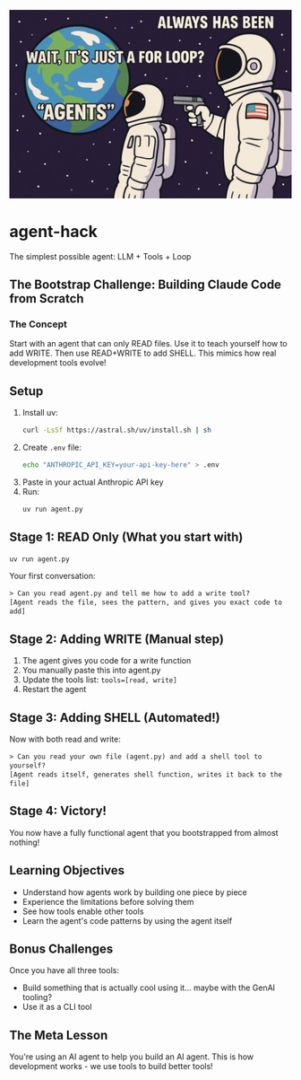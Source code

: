 ![agents](agents.jpg)

# agent-hack

The simplest possible agent: LLM + Tools + Loop

## The Bootstrap Challenge: Building Claude Code from Scratch

### The Concept
Start with an agent that can only READ files. Use it to teach yourself how to add WRITE. Then use READ+WRITE to add SHELL. This mimics how real development tools evolve!

## Setup

1. Install uv: 
   ```bash
   curl -LsSf https://astral.sh/uv/install.sh | sh
   ```
2. Create `.env` file: 
   ```bash
   echo "ANTHROPIC_API_KEY=your-api-key-here" > .env
   ```
3. Paste in your actual Anthropic API key
4. Run: 
   ```bash
   uv run agent.py
   ```

## Stage 1: READ Only (What you start with)
```bash
uv run agent.py
```

Your first conversation:
```
> Can you read agent.py and tell me how to add a write tool?
[Agent reads the file, sees the pattern, and gives you exact code to add]
```

## Stage 2: Adding WRITE (Manual step)
1. The agent gives you code for a write function
2. You manually paste this into agent.py
3. Update the tools list: `tools=[read, write]`
4. Restart the agent

## Stage 3: Adding SHELL (Automated!)
Now with both read and write:
```
> Can you read your own file (agent.py) and add a shell tool to yourself?
[Agent reads itself, generates shell function, writes it back to the file]
```

## Stage 4: Victory!
You now have a fully functional agent that you bootstrapped from almost nothing!

## Learning Objectives
- Understand how agents work by building one piece by piece
- Experience the limitations before solving them  
- See how tools enable other tools
- Learn the agent's code patterns by using the agent itself

## Bonus Challenges
Once you have all three tools:
- Build something that is actually cool using it... maybe with the GenAI tooling?
- Use it as a CLI tool 

## The Meta Lesson
You're using an AI agent to help you build an AI agent. This is how development works - we use tools to build better tools!